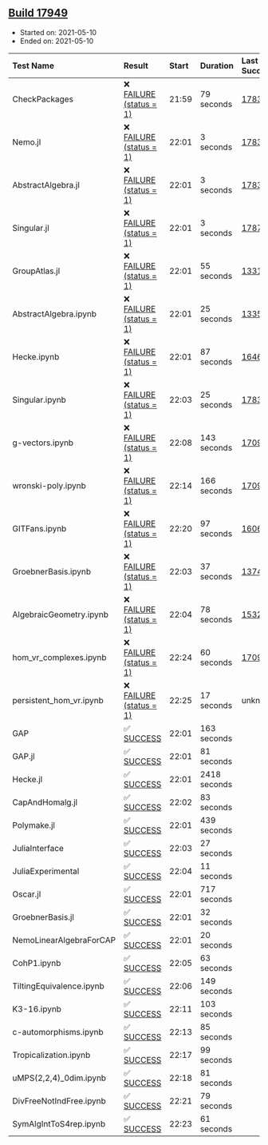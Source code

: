 ## [Build 17949](https://oscarci.mathematik.uni-kl.de/job/oscar/17949/)

* Started on: 2021-05-10
* Ended on: 2021-05-10

| Test Name    | Result | Start | Duration | Last Success | First Failure |
|:-------------|:-------|:------|:---------|:-------------|:--------------|
| CheckPackages | ❌ [FAILURE (status = 1)](https://oscarci.mathematik.uni-kl.de/job/oscar/17949/artifact/logs/build-17949/CheckPackages.log) | 21:59 | 79 seconds | [17832](https://oscarci.mathematik.uni-kl.de/job/oscar/17832/) | [17833](https://oscarci.mathematik.uni-kl.de/job/oscar/17833/) |
| Nemo.jl | ❌ [FAILURE (status = 1)](https://oscarci.mathematik.uni-kl.de/job/oscar/17949/artifact/logs/build-17949/Nemo.jl.log) | 22:01 | 3 seconds | [17835](https://oscarci.mathematik.uni-kl.de/job/oscar/17835/) | [17836](https://oscarci.mathematik.uni-kl.de/job/oscar/17836/) |
| AbstractAlgebra.jl | ❌ [FAILURE (status = 1)](https://oscarci.mathematik.uni-kl.de/job/oscar/17949/artifact/logs/build-17949/AbstractAlgebra.jl.log) | 22:01 | 3 seconds | [17831](https://oscarci.mathematik.uni-kl.de/job/oscar/17831/) | [17832](https://oscarci.mathematik.uni-kl.de/job/oscar/17832/) |
| Singular.jl | ❌ [FAILURE (status = 1)](https://oscarci.mathematik.uni-kl.de/job/oscar/17949/artifact/logs/build-17949/Singular.jl.log) | 22:01 | 3 seconds | [17871](https://oscarci.mathematik.uni-kl.de/job/oscar/17871/) | [17872](https://oscarci.mathematik.uni-kl.de/job/oscar/17872/) |
| GroupAtlas.jl | ❌ [FAILURE (status = 1)](https://oscarci.mathematik.uni-kl.de/job/oscar/17949/artifact/logs/build-17949/GroupAtlas.jl.log) | 22:01 | 55 seconds | [13311](https://oscarci.mathematik.uni-kl.de/job/oscar/13311/) | [13312](https://oscarci.mathematik.uni-kl.de/job/oscar/13312/) |
| AbstractAlgebra.ipynb | ❌ [FAILURE (status = 1)](https://oscarci.mathematik.uni-kl.de/job/oscar/17949/artifact/logs/build-17949/AbstractAlgebra.ipynb.log) | 22:01 | 25 seconds | [13355](https://oscarci.mathematik.uni-kl.de/job/oscar/13355/) | [13356](https://oscarci.mathematik.uni-kl.de/job/oscar/13356/) |
| Hecke.ipynb | ❌ [FAILURE (status = 1)](https://oscarci.mathematik.uni-kl.de/job/oscar/17949/artifact/logs/build-17949/Hecke.ipynb.log) | 22:01 | 87 seconds | [16463](https://oscarci.mathematik.uni-kl.de/job/oscar/16463/) | [16464](https://oscarci.mathematik.uni-kl.de/job/oscar/16464/) |
| Singular.ipynb | ❌ [FAILURE (status = 1)](https://oscarci.mathematik.uni-kl.de/job/oscar/17949/artifact/logs/build-17949/Singular.ipynb.log) | 22:03 | 25 seconds | [17835](https://oscarci.mathematik.uni-kl.de/job/oscar/17835/) | [17836](https://oscarci.mathematik.uni-kl.de/job/oscar/17836/) |
| g-vectors.ipynb | ❌ [FAILURE (status = 1)](https://oscarci.mathematik.uni-kl.de/job/oscar/17949/artifact/logs/build-17949/g-vectors.ipynb.log) | 22:08 | 143 seconds | [17099](https://oscarci.mathematik.uni-kl.de/job/oscar/17099/) | [17100](https://oscarci.mathematik.uni-kl.de/job/oscar/17100/) |
| wronski-poly.ipynb | ❌ [FAILURE (status = 1)](https://oscarci.mathematik.uni-kl.de/job/oscar/17949/artifact/logs/build-17949/wronski-poly.ipynb.log) | 22:14 | 166 seconds | [17098](https://oscarci.mathematik.uni-kl.de/job/oscar/17098/) | [17099](https://oscarci.mathematik.uni-kl.de/job/oscar/17099/) |
| GITFans.ipynb | ❌ [FAILURE (status = 1)](https://oscarci.mathematik.uni-kl.de/job/oscar/17949/artifact/logs/build-17949/GITFans.ipynb.log) | 22:20 | 97 seconds | [16068](https://oscarci.mathematik.uni-kl.de/job/oscar/16068/) | [16069](https://oscarci.mathematik.uni-kl.de/job/oscar/16069/) |
| GroebnerBasis.ipynb | ❌ [FAILURE (status = 1)](https://oscarci.mathematik.uni-kl.de/job/oscar/17949/artifact/logs/build-17949/GroebnerBasis.ipynb.log) | 22:03 | 37 seconds | [13748](https://oscarci.mathematik.uni-kl.de/job/oscar/13748/) | [13749](https://oscarci.mathematik.uni-kl.de/job/oscar/13749/) |
| AlgebraicGeometry.ipynb | ❌ [FAILURE (status = 1)](https://oscarci.mathematik.uni-kl.de/job/oscar/17949/artifact/logs/build-17949/AlgebraicGeometry.ipynb.log) | 22:04 | 78 seconds | [15322](https://oscarci.mathematik.uni-kl.de/job/oscar/15322/) | [15323](https://oscarci.mathematik.uni-kl.de/job/oscar/15323/) |
| hom_vr_complexes.ipynb | ❌ [FAILURE (status = 1)](https://oscarci.mathematik.uni-kl.de/job/oscar/17949/artifact/logs/build-17949/hom_vr_complexes.ipynb.log) | 22:24 | 60 seconds | [17099](https://oscarci.mathematik.uni-kl.de/job/oscar/17099/) | [17100](https://oscarci.mathematik.uni-kl.de/job/oscar/17100/) |
| persistent_hom_vr.ipynb | ❌ [FAILURE (status = 1)](https://oscarci.mathematik.uni-kl.de/job/oscar/17949/artifact/logs/build-17949/persistent_hom_vr.ipynb.log) | 22:25 | 17 seconds | unknown | unknown |
| GAP | ✅ [SUCCESS](https://oscarci.mathematik.uni-kl.de/job/oscar/17949/artifact/logs/build-17949/GAP.log) | 22:01 | 163 seconds |  |  |
| GAP.jl | ✅ [SUCCESS](https://oscarci.mathematik.uni-kl.de/job/oscar/17949/artifact/logs/build-17949/GAP.jl.log) | 22:01 | 81 seconds |  |  |
| Hecke.jl | ✅ [SUCCESS](https://oscarci.mathematik.uni-kl.de/job/oscar/17949/artifact/logs/build-17949/Hecke.jl.log) | 22:01 | 2418 seconds |  |  |
| CapAndHomalg.jl | ✅ [SUCCESS](https://oscarci.mathematik.uni-kl.de/job/oscar/17949/artifact/logs/build-17949/CapAndHomalg.jl.log) | 22:02 | 83 seconds |  |  |
| Polymake.jl | ✅ [SUCCESS](https://oscarci.mathematik.uni-kl.de/job/oscar/17949/artifact/logs/build-17949/Polymake.jl.log) | 22:01 | 439 seconds |  |  |
| JuliaInterface | ✅ [SUCCESS](https://oscarci.mathematik.uni-kl.de/job/oscar/17949/artifact/logs/build-17949/JuliaInterface.log) | 22:03 | 27 seconds |  |  |
| JuliaExperimental | ✅ [SUCCESS](https://oscarci.mathematik.uni-kl.de/job/oscar/17949/artifact/logs/build-17949/JuliaExperimental.log) | 22:04 | 11 seconds |  |  |
| Oscar.jl | ✅ [SUCCESS](https://oscarci.mathematik.uni-kl.de/job/oscar/17949/artifact/logs/build-17949/Oscar.jl.log) | 22:01 | 717 seconds |  |  |
| GroebnerBasis.jl | ✅ [SUCCESS](https://oscarci.mathematik.uni-kl.de/job/oscar/17949/artifact/logs/build-17949/GroebnerBasis.jl.log) | 22:01 | 32 seconds |  |  |
| NemoLinearAlgebraForCAP | ✅ [SUCCESS](https://oscarci.mathematik.uni-kl.de/job/oscar/17949/artifact/logs/build-17949/NemoLinearAlgebraForCAP.log) | 22:01 | 20 seconds |  |  |
| CohP1.ipynb | ✅ [SUCCESS](https://oscarci.mathematik.uni-kl.de/job/oscar/17949/artifact/logs/build-17949/CohP1.ipynb.log) | 22:05 | 63 seconds |  |  |
| TiltingEquivalence.ipynb | ✅ [SUCCESS](https://oscarci.mathematik.uni-kl.de/job/oscar/17949/artifact/logs/build-17949/TiltingEquivalence.ipynb.log) | 22:06 | 149 seconds |  |  |
| K3-16.ipynb | ✅ [SUCCESS](https://oscarci.mathematik.uni-kl.de/job/oscar/17949/artifact/logs/build-17949/K3-16.ipynb.log) | 22:11 | 103 seconds |  |  |
| c-automorphisms.ipynb | ✅ [SUCCESS](https://oscarci.mathematik.uni-kl.de/job/oscar/17949/artifact/logs/build-17949/c-automorphisms.ipynb.log) | 22:13 | 85 seconds |  |  |
| Tropicalization.ipynb | ✅ [SUCCESS](https://oscarci.mathematik.uni-kl.de/job/oscar/17949/artifact/logs/build-17949/Tropicalization.ipynb.log) | 22:17 | 99 seconds |  |  |
| uMPS(2,2,4)_0dim.ipynb | ✅ [SUCCESS](https://oscarci.mathematik.uni-kl.de/job/oscar/17949/artifact/logs/build-17949/uMPS-2-2-4-_0dim.ipynb.log) | 22:18 | 81 seconds |  |  |
| DivFreeNotIndFree.ipynb | ✅ [SUCCESS](https://oscarci.mathematik.uni-kl.de/job/oscar/17949/artifact/logs/build-17949/DivFreeNotIndFree.ipynb.log) | 22:21 | 79 seconds |  |  |
| SymAlgIntToS4rep.ipynb | ✅ [SUCCESS](https://oscarci.mathematik.uni-kl.de/job/oscar/17949/artifact/logs/build-17949/SymAlgIntToS4rep.ipynb.log) | 22:23 | 61 seconds |  |  |
